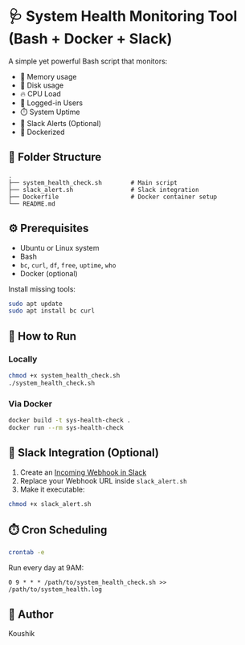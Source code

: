 # 🩺 System Health Monitoring Tool (Bash + Docker + Slack)

A simple yet powerful Bash script that monitors:

- 🧠 Memory usage
- 💽 Disk usage
- 🔥 CPU Load
- 🔐 Logged-in Users
- ⏱️ System Uptime
- 📢 Slack Alerts (Optional)
- 🐳 Dockerized

## 📁 Folder Structure

```
.
├── system_health_check.sh        # Main script
├── slack_alert.sh                # Slack integration
├── Dockerfile                    # Docker container setup
└── README.md
```

## ⚙️ Prerequisites

- Ubuntu or Linux system
- Bash
- `bc`, `curl`, `df`, `free`, `uptime`, `who`
- Docker (optional)

Install missing tools:

```bash
sudo apt update
sudo apt install bc curl
```

## 🚀 How to Run

### Locally

```bash
chmod +x system_health_check.sh
./system_health_check.sh
```

### Via Docker

```bash
docker build -t sys-health-check .
docker run --rm sys-health-check
```

## 🔔 Slack Integration (Optional)

1. Create an [Incoming Webhook in Slack](https://api.slack.com/messaging/webhooks)
2. Replace your Webhook URL inside `slack_alert.sh`
3. Make it executable:

```bash
chmod +x slack_alert.sh
```

## ⏱️ Cron Scheduling

```bash
crontab -e
```

Run every day at 9AM:

```
0 9 * * * /path/to/system_health_check.sh >> /path/to/system_health.log
```

## 📌 Author

Koushik
